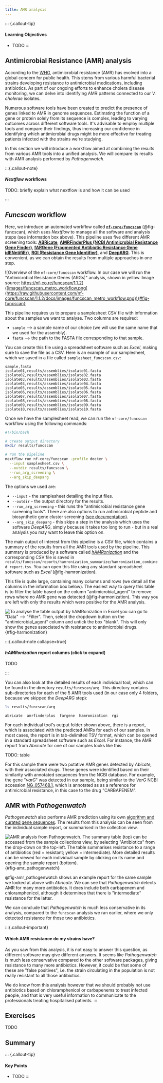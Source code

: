 ```yaml
---
title: AMR analysis
---
```


::: {.callout-tip}
#### Learning Objectives

- TODO
:::


## Antimicrobial Resistance (AMR) analysis

According to the [WHO](https://www.who.int/publications/i/item/9789241564748), antimicrobial resistance (AMR) has evolved into a global concern for public health. 
This stems from various harmful bacterial strains developing resistance to antimicrobial medications, including antibiotics. 
As part of our ongoing efforts to enhance cholera disease monitoring, we can delve into identifying AMR patterns connected to our _V. cholerae_ isolates.

Numerous software tools have been created to predict the presence of genes linked to AMR in genome sequences. 
Estimating the function of a gene or protein solely from its sequence is complex, leading to varying outcomes across different software tools. 
It's advisable to employ multiple tools and compare their findings, thus increasing our confidence in identifying which antimicrobial drugs might be more effective for treating patients infected with the strains we're studying.

In this section we will introduce a workflow aimed at combining the results from various AMR tools into a unified analysis.
We will compare its results with AMR analysis performed by _Pathogenwatch_. 

:::{.callout-note}
#### _Nextflow_ workflows

TODO: briefly explain what nextflow is and how it can be used

:::


## _Funcscan_ workflow

Here, we introduce an automated workflow called **[`nf-core/funcscan`](https://nf-co.re/funcscan/1.1.2)** (@fig-funcscan), which uses _Nextflow_ to manage all the software and analysis steps (see information box above).
This pipeline uses five different AMR screening tools: **[ABRicate](https://github.com/tseemann/abricate)**, **[AMRFinderPlus (NCBI Antimicrobial Resistance Gene Finder)](https://www.ncbi.nlm.nih.gov/pathogens/antimicrobial-resistance/AMRFinder/)**, **[fARGene (Fragmented Antibiotic Resistance Gene idENntifiEr)](https://github.com/fannyhb/fargene)**, **[RGI (Resistance Gene Identifier)](https://card.mcmaster.ca/analyze/rgi)**, and **[DeepARG](https://readthedocs.org/projects/deeparg/)**.
This is convenient, as we can obtain the results from multiple approaches in one step. 

![Overview of the `nf-core/funcscan` workflow. In our case we will run the "Antimicrobial Resistance Genes (ARGs)" analysis, shown in yellow. Image source: https://nf-co.re/funcscan/1.1.2]([images/funcscan_metro_workflow.png](https://raw.githubusercontent.com/nf-core/funcscan/1.1.2/docs/images/funcscan_metro_workflow.png)){#fig-funcscan}

This pipeline requires us to prepare a samplesheet CSV file with information about the samples we want to analyse. 
Two columns are required: 

- `sample` --> a sample name of our choice (we will use the same name that we used for the assembly).
- `fasta` --> the path to the FASTA file corresponding to that sample.

You can create this file using a spreadsheet software such as _Excel_, making sure to save the file as a CSV.
Here is an example of our samplesheet, which we saved in a file called `samplesheet_funcscan.csv`: 

```
sample,fasta
isolate01,results/assemblies/isolate01.fasta
isolate02,results/assemblies/isolate02.fasta
isolate03,results/assemblies/isolate03.fasta
isolate04,results/assemblies/isolate04.fasta
isolate05,results/assemblies/isolate05.fasta
isolate06,results/assemblies/isolate06.fasta
isolate07,results/assemblies/isolate07.fasta
isolate08,results/assemblies/isolate08.fasta
isolate09,results/assemblies/isolate09.fasta
isolate10,results/assemblies/isolate10.fasta
```

Once we have the samplesheet read, we can run the `nf-core/funcscan` workflow using the following commands:

```bash
#!/bin/bash

# create output directory
mkdir results/funcscan

# run the pipeline
nextflow run nf-core/funcscan -profile docker \
  --input samplesheet.csv \
  --outdir results/funcscan \
  --run_arg_screening \
  --arg_skip_deeparg
```

The options we used are: 

- `--input` - the samplesheet detailing the input files.
- `--outdir` - the output directory for the results. 
- `--run_arg_screening` - this runs the "antimicrobial resistance gene screening tools". There are also options to run antimicrobial peptide and biosynthetic gene cluster screening ([see documentation](https://nf-co.re/funcscan/1.1.2/parameters#screening-type-activation)).
- `--arg_skip_deeparg` - this skips a step in the analysis which uses the software _DeepARG_, simply because it takes too long to run - but in a real analysis you may want to leave this option on. 

The main output of interest from this pipeline is a CSV file, which contains a summary of the results from all the AMR tools used by the pipeline. 
This summary is produced by a software called [_hAMRonization_](https://github.com/pha4ge/hAMRonization) and the corresponding CSV file is saved in `results/funcscan/reports/hamronization_summarize/hamronization_combined_report.tsv`. 
You can open this file using any standard spreadsheet software such as _Excel_ (@fig-hamronization). 

This file is quite large, containing many columns and rows (we detail all the columns in the information box below). 
The easiest way to query this table is to filter the table based on the column "antimicrobial_agent" to remove rows where no AMR gene was detected (@fig-harmonization). 
This way you are left with only the results which were positive for the AMR analysis. 

![To analyse the table output by _hAMRonization_ in _Excel_ you can go to "Data" --> "Filter". Then, select the dropdown button on the "antimicrobial_agent" column and untick the box "blank". This will only show the genes associated with resistance to antimicrobial drugs.](images/amr_hamronization.svg){#fig-harmonization}

:::{.callout-note collapse=true}
#### _hAMRonization_ report columns (click to expand)

TODO

:::


You can also look at the detailed results of each individual tool, which can be found in the directory `results/funcscan/arg`. 
This directory contains sub-directories for each of the 5 AMR tools used (in our case only 4 folders, because we skipped the _DeepARG_ step):

```bash
ls results/funcscan/arg
```

```
abricate  amrfinderplus  fargene  hamronization  rgi
```

For each individual tool's output folder shown above, there is a report, which is associated with the predicted AMRs for each of our samples. 
In most cases, the report is in tab-delimited TSV format, which can be opened in a standard spreadsheet software such as _Excel_. 
For instance, the AMR report from _Abricate_ for one of our samples looks like this: 

TODO: table

For this sample there were two putative AMR genes detected by _Abicate_, with their associated drugs. 
These genes were identified based on their similarity with annotated sequences from the NCBI database.
For example, the gene "_varG_" was detected in our sample, being similar to the _VarG_ NCBI accession [NG_057468.1](https://www.ncbi.nlm.nih.gov/nuccore/NG_057468.1), which is annotated as as a reference for antimicrobial resistance, in this case to the drug "CARBAPENEM".


## AMR with _Pathogenwatch_

_Pathogenwatch_ also performs AMR prediction using its own [algorithm and curated gene sequences](https://cgps.gitbook.io/pathogenwatch/technical-descriptions/antimicrobial-resistance-prediction/pw-amr). 
The results from this analysis can be seen from the individual sample report, or summarised in the collection view.

![AMR analysis from _Pathogenwatch_. The summary table (top) can be accessed from the sample collections view, by selecting "Antibiotics" from the drop-down on the top-left. The table summarises resistance to a range of antibiotics (red = resistant; yellow = intermediate). More detailed results can be viewed for each individual sample by clicking on its name and opening the sample report (bottom).](images/amr_pathogenwatch.png){#fig-amr_pathogenwatch}

@fig-amr_pathogenwatch shows an example report for the same sample we looked at above with _Abricate_. 
We can see that _Pathogenwatch_ detects AMR for many more antibiotics. 
It does include both carbapenem and chloramphenicol, although it determines that there is "intermediate" resistance for the latter. 

We can conclude that _Pathogenwatch_ is much less conservative in its analysis, compared to the `funcscan` analysis we ran earlier, where we only detected resistance for those two antibiotics. 
 

:::{.callout-important}
#### Which AMR resistance do my strains have?

As you saw from this analysis, it is not easy to answer this question, as different software may give different answers. 
It seems like _Pathogenwatch_ is much less conservative compared to the other software packages, giving resistance to many more antibiotics. 
However, it could be that some of these are "false positives", i.e. the strain circulating in the population is not really resistant to all those antibiotics. 

We do know from this analysis however that we should probably not use antibiotics based on chloramphenicol or carbapenems to treat infected people, and that is very useful information to communicate to the professionals treating hospitalised patients. 
:::


## Exercises

TODO

## Summary

::: {.callout-tip}
#### Key Points

- TODO
:::
